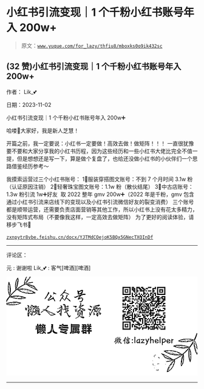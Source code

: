 # 小红书引流变现｜1 个千粉小红书账号年入 200w+

> 原文：[`www.yuque.com/for_lazy/thfiu8/mboxks0o9ik432sc`](https://www.yuque.com/for_lazy/thfiu8/mboxks0o9ik432sc)

## (32 赞)小红书引流变现｜1 个千粉小红书账号年入 200w+

作者： Lik_💕

日期：2023-11-02

小红书引流变现｜1 个千粉小红书账号年入 200w➕

哈喽👋大家好，我是新人芝慧！

开篇之前，我一定要说：小红书一定要做！高效去做！做矩阵！！！
一直很犹豫要不要和大家分享我的小红书历程，因为这些经历和一些小红书大佬比完全不值一提，但是想想还是写一下，算是做个复盘了，也给还没做小红书的小伙伴们一个思路借鉴经历参考～

我摸索运营过三个小红书账号：
1⃣️服装穿搭图文账号：不到 7 个月时间 3.1w 粉（认证原因注销）
2⃣️轻奢珠宝图文账号：1.1w 粉（散伙结尾）
3⃣️中古店账号：1.3w 粉引流 1w➕好友  取 2022 整年 gmv 200w➕（2022 年是千粉，gmv 包含通过小红书引流来店线下的变现以及小红书引流微信好友的裂变消费）
三个账号都是顺带运营，还需要负责店面营销等其他工作，所以小红书上没有花太多精力，没有矩阵式布局（不要像我这样，一定高效去做矩阵）
为了更好的阅读体验，请移步飞书📖

[`zxnpytr8vbe.feishu.cn/docx/YJTMdCOejoK5BQx5GNecTXOInDf`](https://zxnpytr8vbe.feishu.cn/docx/YJTMdCOejoK5BQx5GNecTXOInDf)

* * *

评论区：

元 : 谢谢啦
Lik_💕 : 客气[啤酒][啤酒]

![](img/1c37d505930596d12a88ab23e11aa07a.png)

* * *